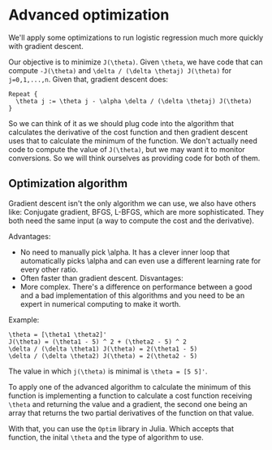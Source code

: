 # Advanced optimization

We'll apply some optimizations to run logistic regression much more quickly with gradient descent.

Our objective is to minimize `J(\theta)`. Given `\theta`, we have code that can compute `-J(\theta)` and `\delta / (\delta \thetaj) J(\theta)` for `j=0,1,...,n`. Given that, gradient descent does:

```
Repeat {
  \theta j := \theta j - \alpha \delta / (\delta \thetaj) J(\theta)
}
```

So we can think of it as we should plug code into the algorithm that calculates the derivative of the cost function and then gradient descent uses that to calculate the minimum of the function. We don't actually need code to compute the value of `J(\theta)`, but we may want it to monitor conversions. So we will think ourselves as providing code for both of them.

## Optimization algorithm

Gradient descent isn't the only algorithm we can use, we also have others like: Conjugate gradient, BFGS, L-BFGS, which are more sophisticated. They both need the same input (a way to compute the cost and the derivative).

Advantages:
- No need to manually pick \alpha. It has a clever inner loop that automatically picks \alpha and can even use a different learning rate for every other ratio.
- Often faster than gradient descent.
Disvantages:
- More complex. There's a difference on performance between a good and a bad implementation of this algorithms and you need to be an expert in numerical computing to make it worth.

Example:

```
\theta = [\theta1 \theta2]'
J(\theta) = (\theta1 - 5) ^ 2 + (\theta2 - 5) ^ 2
\delta / (\delta \theta1) J(\theta) = 2(\theta1 - 5)
\delta / (\delta \theta2) J(\theta) = 2(\theta2 - 5)
```

The value in which `j(\theta)` is minimal is `\theta = [5 5]'`.

To apply one of the advanced algorithm to calculate the minimum of this function is implementing a function to calculate a cost function receiving `\theta` and returning the value and a gradient, the second one being an array that returns the two partial derivatives of the function on that value.

With that, you can use the `Optim` library in Julia. Which accepts that function, the inital `\theta` and the type of algorithm to use.
